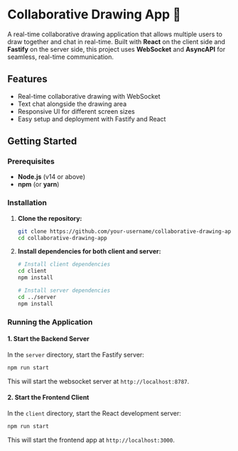 
# Collaborative Drawing App 🎨

A real-time collaborative drawing application that allows multiple users to draw together and chat in real-time. Built with **React** on the client side and **Fastify** on the server side, this project uses **WebSocket** and **AsyncAPI** for seamless, real-time communication.


## Features

- Real-time collaborative drawing with WebSocket
- Text chat alongside the drawing area
- Responsive UI for different screen sizes
- Easy setup and deployment with Fastify and React

## Getting Started

### Prerequisites

- **Node.js** (v14 or above)
- **npm** (or **yarn**)

### Installation

1. **Clone the repository:**

   ```bash
   git clone https://github.com/your-username/collaborative-drawing-app.git
   cd collaborative-drawing-app
   ```

2. **Install dependencies for both client and server:**

   ```bash
   # Install client dependencies
   cd client
   npm install

   # Install server dependencies
   cd ../server
   npm install
   ```

### Running the Application

#### 1. Start the Backend Server

In the `server` directory, start the Fastify server:

```bash
npm run start
```

This will start the websocket server at `http://localhost:8787`.

#### 2. Start the Frontend Client

In the `client` directory, start the React development server:

```bash
npm run start
```

This will start the frontend app at `http://localhost:3000`.
